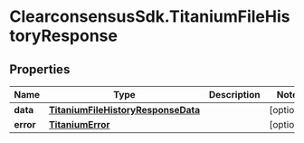 # ClearconsensusSdk.TitaniumFileHistoryResponse

## Properties

Name | Type | Description | Notes
------------ | ------------- | ------------- | -------------
**data** | [**TitaniumFileHistoryResponseData**](TitaniumFileHistoryResponseData.md) |  | [optional] 
**error** | [**TitaniumError**](TitaniumError.md) |  | [optional] 


